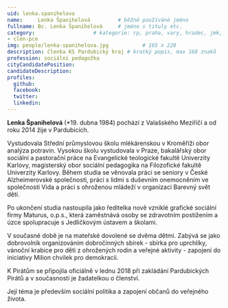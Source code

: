 ```yaml
---
uid: lenka.spanihelova
name:     Lenka Španihelová   		# běžně používáné jméno
fullname: Bc. Lenka Španihelová		# jméno s tituly etc.
category:             		# kategorie: rp, praha, vary, hradec, jmk, senat
- clen-pce
img: people/lenka-spanihelova.jpg           # 165 x 220
description: členka KS Pardubický kraj # kratký popis, max 160 znaků
profession: sociální pedagožka
cityCandidatePosition:
candidateDescription:
profiles:
  github:
  facebook:
  twitter:
  linkedin:
---
```

**Lenka Španihelová** (*19. dubna 1984) pochází z Valašského Meziříčí a od roku 2014 žije v Pardubicích.

Vystudovala Střední průmyslovou školu mlékárenskou v Kroměříži obor analýza potravin. Vysokou školu vystudovala v Praze, bakalářský obor sociální a pastorační práce na Evangelické teologické fakultě Univerzity Karlovy, magisterský obor sociální pedagogika na Filozofické fakultě Univerzity Karlovy. Během studia se věnovala práci se seniory v České Alzheimerovské společnosti, práci s lidmi s duševním onemocněním ve společnosti Vida a práci s ohroženou mládeží v organizaci Barevný svět dětí.

Po ukončení studia nastoupila jako ředitelka nově vzniklé grafické sociální firmy Maturus, o.p.s., která zaměstnává osoby se zdravotním postižením a úzce spolupracuje s Jedličkovým ústavem a školami.

V současné době je na mateřské dovolené se dvěma dětmi. Zabývá se jako dobrovolník organizováním dobročinných sbírek - sbírka pro uprchlíky, vánoční krabice pro děti z ohrožených rodin a veřejné aktivity - zapojení do iniciativy Milion chvilek pro demokracii.

K Pirátům se připojila oficiálně v lednu 2018 při zakládání Pardubických Pirátů a v současnosti je žadatelkou o členství.

Její téma je především sociální politika a zapojení občanů do veřejného života.
